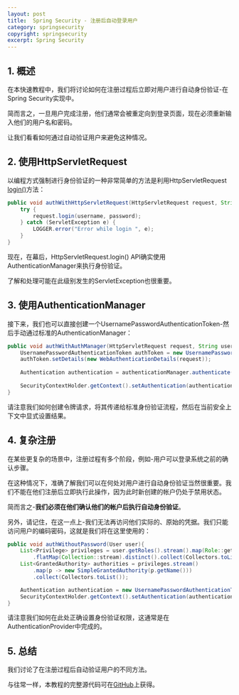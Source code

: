 ```yaml
---
layout: post
title:  Spring Security - 注册后自动登录用户
category: springsecurity
copyright: springsecurity
excerpt: Spring Security
---
```


## 1. 概述

在本快速教程中，我们将讨论如何在注册过程后立即对用户进行自动身份验证-在Spring Security实现中。

简而言之，一旦用户完成注册，他们通常会被重定向到登录页面，现在必须重新输入他们的用户名和密码。

让我们看看如何通过自动验证用户来避免这种情况。

## 2. 使用HttpServletRequest

以编程方式强制进行身份验证的一种非常简单的方法是利用HttpServletRequest [login()](https://docs.oracle.com/javaee/6/api/javax/servlet/http/HttpServletRequest.html#login(java.lang.String,java.lang.String))方法：

```java
public void authWithHttpServletRequest(HttpServletRequest request, String username, String password) {
    try {
        request.login(username, password);
    } catch (ServletException e) {
        LOGGER.error("Error while login ", e);
    }
}
```

现在，在幕后，HttpServletRequest.login() API确实使用AuthenticationManager来执行身份验证。

了解和处理可能在此级别发生的ServletException也很重要。

## 3. 使用AuthenticationManager

接下来，我们也可以直接创建一个UsernamePasswordAuthenticationToken-然后手动通过标准的AuthenticationManager：

```java
public void authWithAuthManager(HttpServletRequest request, String username, String password) {
    UsernamePasswordAuthenticationToken authToken = new UsernamePasswordAuthenticationToken(username, password);
    authToken.setDetails(new WebAuthenticationDetails(request));
    
    Authentication authentication = authenticationManager.authenticate(authToken);
    
    SecurityContextHolder.getContext().setAuthentication(authentication);
}
```

请注意我们如何创建令牌请求，将其传递给标准身份验证流程，然后在当前安全上下文中显式设置结果。

## 4. 复杂注册

在某些更复杂的场景中，注册过程有多个阶段，例如-用户可以登录系统之前的确认步骤。

在这种情况下，准确了解我们可以在何处对用户进行自动身份验证当然很重要。我们不能在他们注册后立即执行此操作，因为此时新创建的帐户仍处于禁用状态。

简而言之-**我们必须在他们确认他们的帐户后执行自动身份验证**。

另外，请记住，在这一点上-我们无法再访问他们实际的、原始的凭据。我们只能访问用户的编码密码，这就是我们将在这里使用的：

```java
public void authWithoutPassword(User user){
    List<Privilege> privileges = user.getRoles().stream().map(Role::getPrivileges)
        .flatMap(Collection::stream).distinct().collect(Collectors.toList());
    List<GrantedAuthority> authorities = privileges.stream()
        .map(p -> new SimpleGrantedAuthority(p.getName()))
        .collect(Collectors.toList());

    Authentication authentication = new UsernamePasswordAuthenticationToken(user, null, authorities);
    SecurityContextHolder.getContext().setAuthentication(authentication);
}
```

请注意我们如何在此处正确设置身份验证权限，这通常是在AuthenticationProvider中完成的。

## 5. 总结

我们讨论了在注册过程后自动验证用户的不同方法。

与往常一样，本教程的完整源代码可在[GitHub](https://github.com/tuyucheng7/taketoday-tutorial4j/tree/master/spring-security-modules)上获得。